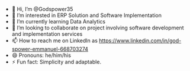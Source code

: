 - 👋 Hi, I’m @Godspower35
- 👀 I’m interested in ERP Solution and Software Implementation 
- 🌱 I’m currently learning Data Analytics 
- 💞️ I’m looking to collaborate on project involving software development and implementation services
- 📫 How to reach me on LinkedIn as https://www.linkedin.com/in/god-spower-emmanuel-668703274
- 😄 Pronouns: he/him/his
- ⚡ Fun fact: Simplicity and adaptable.

<!---
Godspower35/Godspower35 is a ✨ special ✨ repository because its `README.md` (this file) appears on your GitHub profile.
You can click the Preview link to take a look at your changes.
--->
